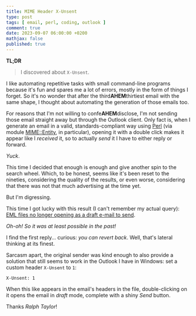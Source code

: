 ```yaml
---
title: MIME Header X-Unsent
type: post
tags: [ email, perl, coding, outlook ]
comment: true
date: 2023-09-07 06:00:00 +0200
mathjax: false
published: true
---
```


**TL;DR**

> I discovered about `X-Unsent`.

I like automating repetitive tasks with small command-line programs
because it's fun and spares me a lot of errors, mostly in the form of
things I forget. So it's no wonder that after the third**AHEM**thirtiest
email with the same shape, I thought about automating the generation of
those emails too.

For reasons that I'm not willing to confe**AHEM**disclose, I'm not
sending those email straight away but through the Outlook client. Only
fact is, when I generate an email in a valid, standards-compliant way
using [Perl][] (via module [MIME::Entity][], in particular), opening it
with a double click makes it appear like I *received* it, so to actually
*send* it I have to either reply or forward.

*Yuck*.

This time I decided that enough is enough and give another spin to the
search wheel. Which, to be honest, seems like it's been reset to the
nineties, considering the quality of the results, or even worse,
considering that there was not that much advertising at the time yet.

But I'm digressing.

This time I got lucky with this result (I can't remember my actual
query): [EML files no longer opening as a draft e-mail to send][result].

*Oh-oh! So it was at least possible in the past!*

I find the first reply... curious: *you can revert back*. Well, that's
lateral thinking at its finest.

Sarcasm apart, the original sender was kind enough to also provide a
solution that still seems to work in the Outlook I have in Windows: set
a custom header `X-Unsent` to `1`:

```
X-Unsent: 1
```

When this like appears in the email's headers in the file,
double-clicking on it opens the email in *draft* mode, complete with a
shiny *Send* button.

Thanks *Ralph Taylor*!


[Perl]: https://www.perl.org/
[MIME::Entity]: https://metacpan.org/pod/MIME::Entity
[result]: https://answers.microsoft.com/en-us/outlook_com/forum/all/eml-files-no-longer-opening-as-a-draft-e-mail-to/a75b956f-170f-4209-9a86-0f0cbec593ad
